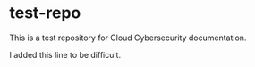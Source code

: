 # test-repo
This is a test repository for Cloud Cybersecurity documentation.

I added this line to be difficult.